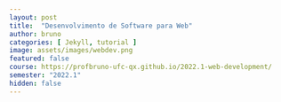 ```yaml
---
layout: post
title:  "Desenvolvimento de Software para Web"
author: bruno
categories: [ Jekyll, tutorial ]
image: assets/images/webdev.png
featured: false
course: https://profbruno-ufc-qx.github.io/2022.1-web-development/
semester: "2022.1"
hidden: false
---
```

